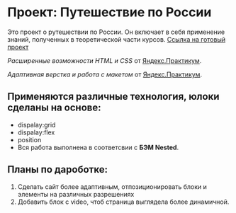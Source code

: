 # Проект: Путешествие по России
Это проект о рутешествии по России. Он включает в себя применение знаний, полученных в теоретической части курсов. 
[Ссылка на готовый проект](https://akim262000.github.io/russian-travel/ "Я проект!") 

*Расширенные возможности HTML и CSS* от [Яндекс.Практикум](https://practicum.yandex.ru/).  

*Адаптивная верстка и работа с макетом* от [Яндекс.Практикум](https://practicum.yandex.ru/). 

## Применяются различные технология, юлоки сделаны на основе:  

- dispalay:grid 
- dispalay:flex
- position 
- Вся работа выполнена в соответсвии с **БЭМ Nested**. 

## Планы по дароботке:  
1. Сделать сайт более адаптивным, отпозиционировать блоки и элементы на различных разрешениях  
2. Добавить блок с video, чтоб страница выглядела более динамичной. 

 